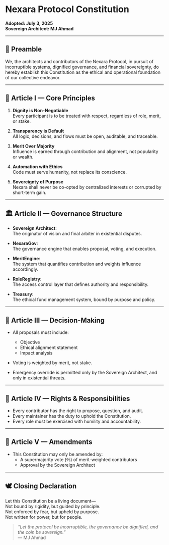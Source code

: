 # Nexara Protocol Constitution

**Adopted: July 3, 2025**  
**Sovereign Architect: MJ Ahmad**

---

## 🧭 Preamble

We, the architects and contributors of the Nexara Protocol, in pursuit of incorruptible systems, dignified governance, and financial sovereignty, do hereby establish this Constitution as the ethical and operational foundation of our collective endeavor.

---

## 🧬 Article I — Core Principles

1. **Dignity is Non-Negotiable**  
   Every participant is to be treated with respect, regardless of role, merit, or stake.

2. **Transparency is Default**  
   All logic, decisions, and flows must be open, auditable, and traceable.

3. **Merit Over Majority**  
   Influence is earned through contribution and alignment, not popularity or wealth.

4. **Automation with Ethics**  
   Code must serve humanity, not replace its conscience.

5. **Sovereignty of Purpose**  
   Nexara shall never be co-opted by centralized interests or corrupted by short-term gain.

---

## 🏛️ Article II — Governance Structure

- **Sovereign Architect**:  
  The originator of vision and final arbiter in existential disputes.

- **NexaraGov**:  
  The governance engine that enables proposal, voting, and execution.

- **MeritEngine**:  
  The system that quantifies contribution and weights influence accordingly.

- **RoleRegistry**:  
  The access control layer that defines authority and responsibility.

- **Treasury**:  
  The ethical fund management system, bound by purpose and policy.

---

## 🧠 Article III — Decision-Making

- All proposals must include:
  - Objective
  - Ethical alignment statement
  - Impact analysis

- Voting is weighted by merit, not stake.

- Emergency override is permitted only by the Sovereign Architect, and only in existential threats.

---

## 🔐 Article IV — Rights & Responsibilities

- Every contributor has the right to propose, question, and audit.
- Every maintainer has the duty to uphold the Constitution.
- Every role must be exercised with humility and accountability.

---

## 🧾 Article V — Amendments

- This Constitution may only be amended by:
  - A supermajority vote (⅔) of merit-weighted contributors
  - Approval by the Sovereign Architect

---

## 🕊️ Closing Declaration

Let this Constitution be a living document—  
Not bound by rigidity, but guided by principle.  
Not enforced by fear, but upheld by purpose.  
Not written for power, but for people.

> _“Let the protocol be incorruptible, the governance be dignified, and the coin be sovereign.”_  
> — MJ Ahmad
